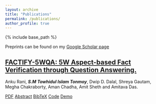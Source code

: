 ```yaml
---
layout: archive
title: "Publications"
permalink: /publications/
author_profile: true
---
```


{% include base_path %}

Preprints can be found on my [Google Scholar page](https://scholar.google.com/citations?user=3lmZN3gAAAAJ&hl=en)

<head>
    <title>Publications</title>
    <link rel="stylesheet" href="styles.css"> <!-- Link to your CSS file for styling -->
</head>
<body>
    <div class="container">
        <div class="slideshow">
            <!-- Slideshow content here -->
        </div>
        <div class="paper-info">
            <h2><a href="2023-07-01-paper-title-number-1.md">FACTIFY-5WQA: 5W Aspect-based Fact Verification
through Question Answering.</a></h2>
            <p>Anku Rani, <i><b>S.M Towhidul Islam Tonmoy</b></i>, Dwip D. Dalal, Shreya Gautam, Megha Chakraborty, Aman
Chadha, Amit Sheth and Amitava Das.</p>
            <div class="buttons">
                <a href="paper.pdf" class="btn">PDF</a>
                <a href="abstract.html" class="btn">Abstract</a>
                <a href="bibtex.txt" class="btn">BibTeX</a>
                <a href="code.html" class="btn">Code</a>
                <a href="demo.html" class="btn">Demo</a>
            </div>
        </div>
    </div>
</body>
</html>


<!-- {% if author.googlescholar %}
  You can also find my articles on <u><a href="{{author.googlescholar}}">my Google Scholar profile</a>.</u>
{% endif %}

{% include base_path %}

{% for post in site.publications reversed %}
  {% include archive-single.html %}
{% endfor %} -->
